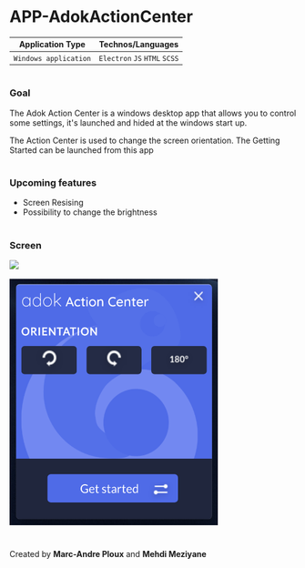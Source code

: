 # APP-AdokActionCenter

|Application Type  |Technos/Languages|
|------------------|-----------------|
|`Windows application`  |`Electron` `JS` `HTML` `SCSS`|

#
 ### Goal


The Adok Action Center is a windows desktop app that allows you to control some settings, it's launched and hided at the windows start up.

The Action Center is used to change the screen orientation.
The Getting Started can be launched from this app

#
 
 ### Upcoming features
* Screen Resising
* Possibility to change the brightness

# 
 ### Screen

![](./screen.png=250x)

<img src="./screen.png" width="366" height="433" />

 #
 Created by **Marc-Andre Ploux** and **Mehdi Meziyane**

